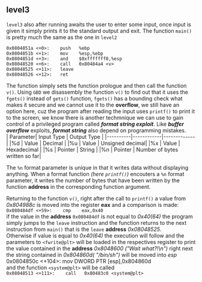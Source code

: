 ## level3
`level3` also after running awaits the user to enter some input, once input is given it simply prints it to the standard output and exit. The function `main()` 
is pretty much the same as the one in `level2`
```
0x0804851a <+0>:	push   %ebp
0x0804851b <+1>:	mov    %esp,%ebp
0x0804851d <+3>:	and    $0xfffffff0,%esp
0x08048520 <+6>:	call   0x80484a4 <v>
0x08048525 <+11>:	leave
0x08048526 <+12>:	ret
```
The function simply sets the function prologue and then call the function `v()`.
Using `GBD` we disassembly the function `v()` to find out that it uses the `fgets()` instead of `gets()` function, `fgets()` has a bounding check what makes it secure
and we cannot use it to the __overflow__, we still have an option here, cuz the program after reading the input uses `printf()` to print it to the screen, we know there
is another techmnique we can use to gain control of a privileged program called __*format string exploit*__. Like __*buffer overflow*__ exploits, __*format string*__
also depend on programming mistakes. <br>
| Parameter| Input Type | Output Type |
|----------|------------|-------------|
|%d        | Value      | Decimal     |
|%u        | Value      | Unsigned decimal|
|%x        | Value      | Hexadecimal |
|%s        | Pointer    | String      |
|%n        | Pointer    | Number of bytes written so far|

The `%n` format parameter is unique in that it writes data without displaying anything. When a format function *(here `printf()`)* encouters a `%n` format parameter, it writes
the number of bytes that have been written by the function __address__ in the corresponding function argument.

Returning to the function `v()`, right after the call to `printf()` a value from *0x804988c* is moved into the register __eax__ and a comparison is
made:<br> `0x080484df <+59>:	cmp    eax,0x40`<br> if the value in the __address__ `0x080484df` is not equal to *0x40(64)* the program simply jumps to the `leave`
instruction and the function returns to the next instruction from `main()` that is the `leave` __address__ *0x08048525*.<br>Otherwise if value is equal to *0x40(64)* the execution will follow and the parameters to `<fwrite@plt>` will be loaded in the respectives register to print the value contained in the __address__ *0x8048600 ("Wait what?!\n")* right next the string contained in *0x804860d( "/bin/sh")* will be moved into *esp*<br> 0x0804850c <+104>:	mov    DWORD PTR [esp],0x804860d <br> and the function `<system@plt>` will be called<br> `0x08048513 <+111>:	call   0x80483c0 <system@plt>` <br>
